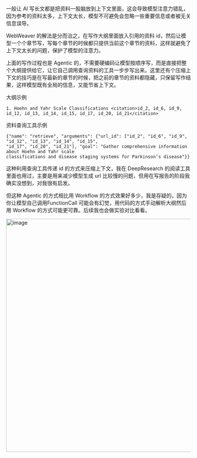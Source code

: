 一般让 AI 写长文都是把资料一股脑放到上下文里面，这会导致模型注意力错乱，因为参考的资料太多，上下文太长，模型不可避免会忽略一些重要信息或者被无关信息误导。

WebWeaver 的解法是分而治之，在写作大纲里面放入引用的资料 id，然后让模型一个个章节写，写每个章节的时候都只提供当前这个章节的资料，这样就避免了上下文太长的问题，保护了模型的注意力。

上面的写作过程也是 Agentic 的，不需要硬编码让模型按顺序写，而是直接把整个大纲提供给它，让它自己调用查询资料的工具一步步写出来。这里还有个压缩上下文的技巧是在写最新的章节的时候，把之前的章节的资料都隐藏，只保留写作结果，这样模型既有全局的信息，又能节省上下文。

大纲示例

```
1. Hoehn and Yahr Scale Classifications <citation>id_2, id_6, id_9, id_12, id_13, id_14, id_15, id_17, id_20, id_21</citation>
```

资料查询工具示例

```
{"name": "retrieve", "arguments": {"url_id": ["id_2", "id_6", "id_9", "id_12", "id_13", "id_14", "id_15",
"id_17", "id_20", "id_21"], "goal": "Gather comprehensive information about Hoehn and Yahr scale
classifications and disease staging systems for Parkinson’s disease"}}
```

这种利用查询工具传递 id 的方式来压缩上下文，我在 DeepResearch 的阅读工具里面也用过，主要是用来减少模型生成 url 比较慢的问题，但用在写报告的阶段我确实没想到，对我很有启发。

但这种 Agentic 的方式相比用 Workflow 的方式效果好多少，我是存疑的，因为你让模型自己调用FunctionCall 可能会有幻觉，用代码的方式手动解析大纲然后用 Workflow 的方式可能更可靠。后续我也会做实验对比看看。

<img width="1200" height="636" alt="image" src="https://github.com/user-attachments/assets/8307da2a-27c2-47c6-aff1-03eaa14b3491" />





